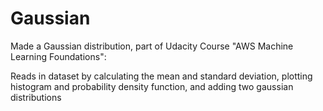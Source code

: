# Gaussian
Made a Gaussian distribution, part of Udacity Course "AWS Machine Learning Foundations":

Reads in dataset by calculating the mean and standard deviation, plotting histogram and probability density function, and adding two gaussian distributions
